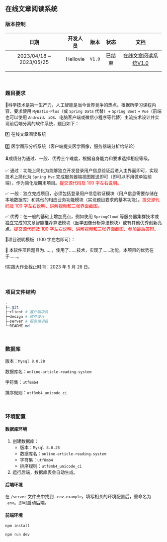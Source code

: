 ## 在线文章阅读系统

### 版本控制

|          日期           | 开发人员 |  版本  |  状态  |                             文档                             |
| :---------------------: | :------: | :----: | :----: | :----------------------------------------------------------: |
| 2023/04/18 ~ 2023/05/25 | Hellovie | `V1.0` | 已结束 | [在线文章阅读系统V1.0](.\design\迭代一\在线文章阅读系统V1.0.md) |
|                         |          |        |        |                                                              |
|                         |          |        |        |                                                              |

<br>

### 题目要求

🔖科学技术是第一生产力，人工智能是当今世界竞争的热点。根据所学习课程内容，要求使用 `MyBatis-Plus`（或 `Spring Data` 代替）+ `Spring Boot` + `Vue`（前端也可以使用 `Android`、`iOS`、电脑客户端或微信小程序等代替）主流技术设计并实现前后端分离的软件系统，题目如下：

1️⃣ 在线文章阅读系统

2️⃣ 医学图形分析系统（客户端提交医学图像，服务器端分析给结论）

🎗️成绩分为通过、一般、优秀三个难度，根据自身能力和要求选择相应等级。

✅ 通过：功能上简化为能够独立开发登录用户信息验证后进入主界面即可，实现技术上简化为 `Spring Mvc` 完成服务器端视图推送即可（即可以不用做单独前端），作为简化版期末项目。<font color="red">提交源代码及 100 字左右说明。</font>

✅ 一般：独立完成项目，必须包括登录用户信息验证模块（用户信息需要存储在本地数据库）和其他的相应业务功能模块（实现题目要求的基本功能）。<font color="red">提交源代码及 100 字左右说明、讲解视频和三张界面截图。</font>

✅ 优秀：在一般的基础上增加亮点，例如使用 `SpringCloud` 等服务器集群技术或独立完成的文章智能推荐算法模块（医学图像分析算法模块）或有其他优秀创新亮点。<font color="red">提交源代码及 100 字左右说明、讲解视频和三张界面截图、参加最后答辩。</font>

🎈项目说明模板（100 字左右即可）：

📄 本软件项目题目为......，使用了......技术，实现了......功能，本项目的优势在于......。

❗实践大作业截止时间：2023 年 5 月 28 日。

<br>

### 项目文件结构

```powershell
.
├─.git
├─client # 客户端项目
├─design # 软件设计
├─server # 服务端项目
└─README.md
```

<br>

### 数据库

版本：`Mysql 8.0.28`

数据库名：`online-article-reading-system`

字符集：`utf8mb4`

排序规则：`utf8mb4_unicode_ci`

<br>

### 环境配置

#### 数据库环境

1. 创建数据库：
   * 版本：`Mysql 8.0.28`
   * 数据库名：`online-article-reading-system`
   * 字符集：`utf8mb4`
   * 排序规则：`utf8mb4_unicode_ci`
2. 运行后端，数据库表会自动生成。

#### 后端环境

在 `/server` 文件夹中找到 `.env.example`，填写相关的环境配置后，重命名为 `.env`。即可启动后端。

#### 前端环境

```npm
npm install
```

```
npm run dev
```

<br>